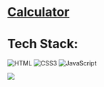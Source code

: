 # <a href="https://shiny-longma-052832.netlify.app/">Calculator</a>


# Tech Stack:
![HTML](https://img.shields.io/badge/HTML5-E34F26?style=for-the-badge&logo=html5&logoColor=white)
![CSS3](https://img.shields.io/badge/CSS3-1572B6?style=for-the-badge&logo=css3&logoColor=white)
![JavaScript](https://img.shields.io/badge/JavaScript-323330?style=for-the-badge&logo=javascript&logoColor=F7DF1E)



<img src="https://github.com/b0n21en5/web-development-projects/blob/main/calculator/assets/images/web.png" />




